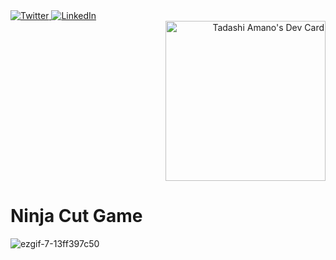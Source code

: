<div align="left">
  <a href="https://twitter.com/TadashiAmano">
    <img
      src="https://img.shields.io/twitter/follow/omBratteng?label=Twitter&logo=twitter&style=flat-square&color=1da1f2&logoColor=ffffff"
      alt="Twitter"
    />
  </a>
  <a href="https://www.linkedin.com/in/tadashi-amano/">
    <img
      src="https://img.shields.io/static/v1?logo=linkedin&style=flat-square&color=0072b1&label=LinkedIn&message=%E2%98%86"
      alt="LinkedIn"
    />
  </a>
      <div align="right">
    <a href="https://app.daily.dev/shinobi8894">
        <img src="https://api.daily.dev/devcards/v2/YV1FrRVcxM2Rz0beyhlCp.png?r=0gs" width="256" alt="Tadashi Amano's Dev Card"/>
    </a>
</div>
</div>

# Ninja Cut Game

![ezgif-7-13ff397c50](https://github.com/shinobi8894/ninja-cut-game/assets/56811611/3f11b590-70b9-446b-baba-7de5a0e701d8)
